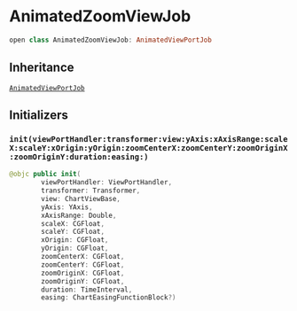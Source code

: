 # AnimatedZoomViewJob

``` swift
open class AnimatedZoomViewJob: AnimatedViewPortJob
```

## Inheritance

[`AnimatedViewPortJob`](/AnimatedViewPortJob)

## Initializers

### `init(viewPortHandler:transformer:view:yAxis:xAxisRange:scaleX:scaleY:xOrigin:yOrigin:zoomCenterX:zoomCenterY:zoomOriginX:zoomOriginY:duration:easing:)`

``` swift
@objc public init(
        viewPortHandler: ViewPortHandler,
        transformer: Transformer,
        view: ChartViewBase,
        yAxis: YAxis,
        xAxisRange: Double,
        scaleX: CGFloat,
        scaleY: CGFloat,
        xOrigin: CGFloat,
        yOrigin: CGFloat,
        zoomCenterX: CGFloat,
        zoomCenterY: CGFloat,
        zoomOriginX: CGFloat,
        zoomOriginY: CGFloat,
        duration: TimeInterval,
        easing: ChartEasingFunctionBlock?)
```
